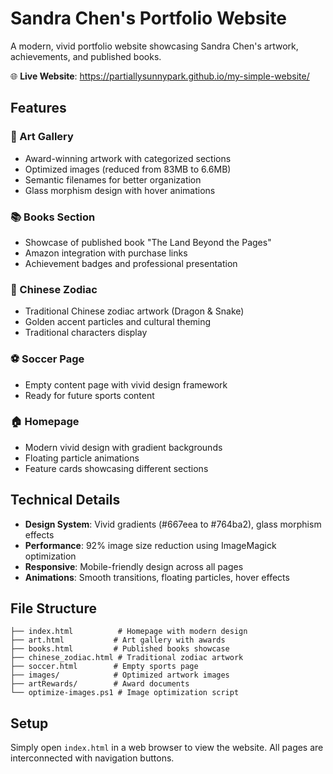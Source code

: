 # Sandra Chen's Portfolio Website

A modern, vivid portfolio website showcasing Sandra Chen's artwork, achievements, and published books.

🌐 **Live Website**: https://partiallysunnypark.github.io/my-simple-website/

## Features

### 🎨 Art Gallery
- Award-winning artwork with categorized sections
- Optimized images (reduced from 83MB to 6.6MB)
- Semantic filenames for better organization
- Glass morphism design with hover animations

### 📚 Books Section
- Showcase of published book "The Land Beyond the Pages"
- Amazon integration with purchase links
- Achievement badges and professional presentation

### 🐉 Chinese Zodiac
- Traditional Chinese zodiac artwork (Dragon & Snake)
- Golden accent particles and cultural theming
- Traditional characters display

### ⚽ Soccer Page
- Empty content page with vivid design framework
- Ready for future sports content

### 🏠 Homepage
- Modern vivid design with gradient backgrounds
- Floating particle animations
- Feature cards showcasing different sections

## Technical Details

- **Design System**: Vivid gradients (#667eea to #764ba2), glass morphism effects
- **Performance**: 92% image size reduction using ImageMagick optimization
- **Responsive**: Mobile-friendly design across all pages
- **Animations**: Smooth transitions, floating particles, hover effects

## File Structure

```
├── index.html          # Homepage with modern design
├── art.html           # Art gallery with awards
├── books.html         # Published books showcase
├── chinese_zodiac.html # Traditional zodiac artwork
├── soccer.html        # Empty sports page
├── images/            # Optimized artwork images
├── artRewards/        # Award documents
└── optimize-images.ps1 # Image optimization script
```

## Setup

Simply open `index.html` in a web browser to view the website. All pages are interconnected with navigation buttons.
